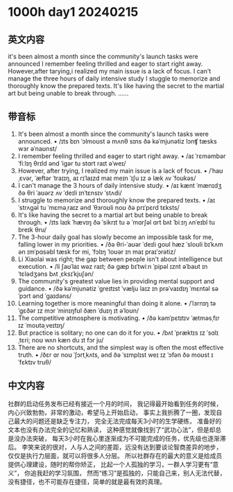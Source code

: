 # 1000h day1 20240215
## 英文内容
it's been almost a month since the community's launch tasks were announced
I remember feeling thrilled and eager to start right away.
However,after tarying,i realized my main issue is a lack of focus.
I can't manage the three hours of daily intensive study
I stuggle to memorize and thoroughly know the prepared texts.
It's like having the secret to the martial art but being unable to break through.
......
## 带音标
1.	It's been almost a month since the community's launch tasks were announced.
•	/ɪts bɪn ˈɔlmoʊst ə mʌnθ sɪns ðə kəˈmjunətiz lɔnʧ tæsks wɜr əˈnaʊnst/
2.	I remember feeling thrilled and eager to start right away.
•	/aɪ ˈrɛməmbər ˈfiːlɪŋ θrɪld ənd ˈigər tu stɑrt raɪt əˈweɪ/
3.	However, after trying, I realized my main issue is a lack of focus.
•	/ˈhaʊˌɛvər, ˈæftər ˈtraɪɪŋ, aɪ rɪˈlaɪzd maɪ meɪn ˈɪʃu ɪz ə læk ʌv ˈfoʊkəs/
4.	I can't manage the 3 hours of daily intensive study.
•	/aɪ kænt ˈmænɪdʒ ðə θri ˈaʊərz ʌv ˈdeɪli ɪnˈtɛnsɪv ˈstʌdi/
5.	I struggle to memorize and thoroughly know the prepared texts.
•	/aɪ ˈstrʌɡəl tu ˈmɛməˌraɪz ənd ˈθɜroʊli noʊ ðə prɪˈpɛrd tɛksts/
6.	It's like having the secret to a martial art but being unable to break through.
•	/ɪts laɪk ˈhævɪŋ ðə ˈsikrɪt tu ə ˈmɑrʃəl ɑrt bʌt ˈbiːɪŋ ʌnˈeɪbl tu breɪk θru/
7.	The 3-hour daily goal has slowly become an impossible task for me, falling lower in my priorities.
•	/ðə θri-ˈaʊər ˈdeɪli goʊl hæz ˈsloʊli bɪˈkʌm ən ɪmˈpɑsəbl tæsk fɔr mi, ˈfɔlɪŋ ˈloʊər ɪn maɪ praɪˈɔrətiz/
8.	Li Xiaolai was right; the gap between people isn't about intelligence but execution.
•	/li ʃaʊˈlaɪ wəz raɪt; ðə ɡæp bɪˈtwiːn ˈpipəl ɪznt əˈbaʊt ɪnˈtɛlədʒəns bʌt ˌɛksɪˈkjuʃən/
9.	The community's greatest value lies in providing mental support and guidance.
•	/ðə kəˈmjunətiz ˈɡreɪtɪst ˈvælju laɪz ɪn prəˈvaɪdɪŋ ˈmɛntəl səˈpɔrt ənd ˈɡaɪdəns/
10.	Learning together is more meaningful than doing it alone.
•	/ˈlɜrnɪŋ təˈɡɛðər ɪz mɔr ˈminɪŋfʊl ðæn ˈduɪŋ ɪt əˈloʊn/
11.	The competitive atmosphere is motivating.
•	/ðə kəmˈpɛtɪtɪv ˈætməsˌfɪr ɪz ˈmoʊtəˌveɪtɪŋ/
12.	But practice is solitary; no one can do it for you.
•	/bʌt ˈpræktɪs ɪz ˈsɑlɪˌtɛri; noʊ wʌn kæn du ɪt fɔr ju/
13.	There are no shortcuts, and the simplest way is often the most effective truth.
•	/ðɛr ɑr noʊ ˈʃɔrtˌkʌts, ənd ðə ˈsɪmplɪst weɪ ɪz ˈɔfən ðə moʊst ɪˈfɛktɪv truθ/

## 中文内容
社群的启动任务发布已经有接近一个月的时间，
我记得最开始看到任务的时候，内心兴致勃勃，非常的激动，希望马上开始启动，
事实上我折腾了一圈，发现自己最大的问题还是缺乏专注力，
完全无法完成每天3小时的生学硬练，
准备好的文本也没有办法完全的记忆和熟读，
这种感觉就像找到了“武功心法”，但是却总是没办法突破，
每天3小时在我心里逐渐成为不可能完成的任务，优先级也逐渐滞后。
李笑来说的很对，人与人之间的差距，远没有达到要谈论智商差异的地步，仅仅是执行力层面，就可以将很多人分层。
所以社群存在的最大的意义是给成员提供心理建设，随时的帮你矫正，
比起一个人孤独的学习，一群人学习更有“意义”，
你追我赶的学习氛围，
然而“练习”是孤独的，只能自己来，别人无法代替，
没有捷径，也不可能存在捷径，简单的就是最有效的真理。
